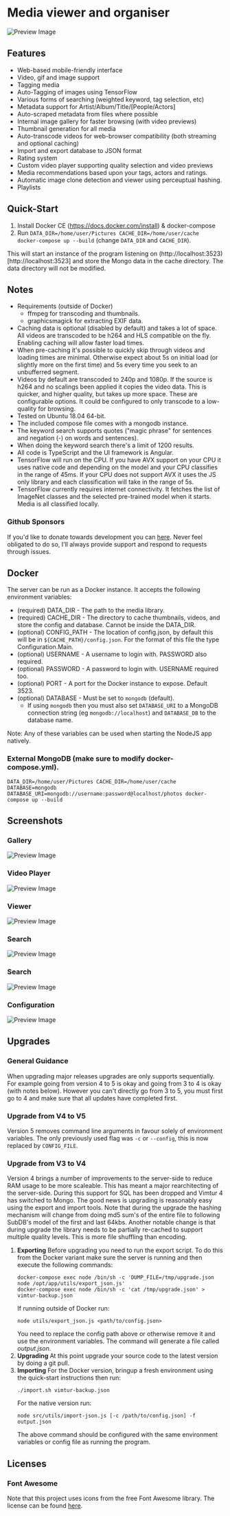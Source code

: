# Media viewer and organiser

![Preview Image](screenshots/gallery.png)

## Features

- Web-based mobile-friendly interface
- Video, gif and image support
- Tagging media
- Auto-Tagging of images using TensorFlow
- Various forms of searching (weighted keyword, tag selection, etc)
- Metadata support for Artist/Album/Title/[People/Actors]
- Auto-scraped metadata from files where possible
- Internal image gallery for faster browsing (with video previews)
- Thumbnail generation for all media
- Auto-transcode videos for web-browser compatibility (both streaming and optional caching)
- Import and export database to JSON format
- Rating system
- Custom video player supporting quality selection and video previews
- Media recommendations based upon your tags, actors and ratings.
- Automatic image clone detection and viewer using perceuptual hashing.
- Playlists

## Quick-Start

1. Install Docker CE (https://docs.docker.com/install) & docker-compose
2. Run `DATA_DIR=/home/user/Pictures CACHE_DIR=/home/user/cache docker-compose up --build` (change `DATA_DIR` and `CACHE_DIR`).

This will start an instance of the program listening on (http://localhost:3523)[http://localhost:3523] and store the Mongo data in the cache directory. The data directory will not be modified.

## Notes

- Requirements (outside of Docker)
  - ffmpeg for transcoding and thumbnails.
  - graphicsmagick for extracting EXIF data.
- Caching data is optional (disabled by default) and takes a lot of space. All videos are transcoded to be h264 and HLS compatible on the fly. Enabling caching will allow faster load times.
- When pre-caching it's possible to quickly skip through videos and loading times are minimal. Otherwise expect about 5s on initial load (or slightly more on the first time) and 5s every time you seek to an unbufferred segment.
- Videos by default are transcoded to 240p and 1080p. If the source is h264 and no scalings been applied it copies the video data. This is quicker, and higher quality, but takes up more space. These are configurable options. It could be configured to only transcode to a low-quality for browsing.
- Tested on Ubuntu 18.04 64-bit.
- The included compose file comes with a mongodb instance.
- The keyword search supports quotes ("magic phrase" for sentences and negation (-) on words and sentences).
- When doing the keyword search there's a limit of 1200 results.
- All code is TypeScript and the UI framework is Angular.
- TensorFlow will run on the CPU. If you have AVX support on your CPU it uses native code and depending on the model and your CPU classifies in the range of 45ms. If your CPU does not support AVX it uses the JS only library and each classification will take in the range of 5s.
- TensorFlow currently requires internet connectivity. It fetches the list of ImageNet classes and the selected pre-trained model when it starts. Media is all classified locally.

### Github Sponsors

If you'd like to donate towards development you can [here](https://github.com/sponsors/simplyboo6). Never feel obligated to do so, I'll always provide support and respond to requests through issues.

## Docker

The server can be run as a Docker instance. It accepts the following environment variables:

- (required) DATA_DIR - The path to the media library.
- (required) CACHE_DIR - The directory to cache thumbnails, videos, and store the config and database. Cannot be inside the DATA_DIR.
- (optional) CONFIG_PATH - The location of config.json, by default this will be in `${CACHE_PATH}/config.json`. For the format of this file the type Configuration.Main.
- (optional) USERNAME - A username to login with. PASSWORD also required.
- (optional) PASSWORD - A password to login with. USERNAME required too.
- (optional) PORT - A port for the Docker instance to expose. Default 3523.
- (optional) DATABASE - Must be set to `mongodb` (default).
  - If using `mongodb` then you must also set `DATABASE_URI` to a MongoDB connection string (eg `mongodb://localhost`) and `DATABASE_DB` to the database name.

Note: Any of these variables can be used when starting the NodeJS app natively.

### External MongoDB (make sure to modify docker-compose.yml).

`DATA_DIR=/home/user/Pictures CACHE_DIR=/home/user/cache DATABASE=mongodb DATABASE_URI=mongodb://username:password@localhost/photos docker-compose up --build`

## Screenshots

### Gallery

![Preview Image](screenshots/gallery.png)

### Video Player

![Preview Image](screenshots/video-player.png)

### Viewer

![Preview Image](screenshots/viewer.png)

### Search

![Preview Image](screenshots/search.png)

### Search

![Preview Image](screenshots/metadata.png)

### Configuration

![Preview Image](screenshots/config.png)

## Upgrades

### General Guidance

When upgrading major releases upgrades are only supports sequentially. For example going from version 4 to 5 is okay and going from 3 to 4 is okay (with notes below). However you can't directly go from 3 to 5, you must first go to 4 and make sure that all updates have completed first.

### Upgrade from V4 to V5

Version 5 removes command line arguments in favour solely of environment variables. The only previously used flag was `-c` or `--config`, this is now replaced by `CONFIG_FILE`.

### Upgrade from V3 to V4

Version 4 brings a number of improvements to the server-side to reduce RAM usage to be more scaleable. This has meant a major rearchitecting of the server-side. During this support for SQL has been dropped and Vimtur 4 has switched to Mongo. The good news is upgrading is reasonably easy using the export and import tools.
Note that during the upgrade the hashing mechanism will change from doing md5 sum's of the entire file to following SubDB's model of the first and last 64kbs. Another notable change is that
during upgrade the library needs to be partially re-cached to support multiple quality levels. This is more file shuffling than encoding.

1. **Exporting**
   Before upgrading you need to run the export script. To do this from the Docker variant make sure the server is running and then execute the following commands:
   ```
   docker-compose exec node /bin/sh -c 'DUMP_FILE=/tmp/upgrade.json node /opt/app/utils/export_json.js'
   docker-compose exec node /bin/sh -c 'cat /tmp/upgrade.json' > vimtur-backup.json
   ```
   If running outside of Docker run:
   ```
   node utils/export_json.js <path/to/config.json>
   ```
   You need to replace the config path above or otherwise remove it and use the environment variables. The command will generate a file called _output.json_.
2. **Upgrading**
   At this point upgrade your source code to the latest version by doing a git pull.
3. **Importing**
   For the Docker version, bringup a fresh environment using the quick-start instructions then run:
   ```
   ./import.sh vimtur-backup.json
   ```
   For the native version run:
   ```
   node src/utils/import-json.js [-c /path/to/config.json] -f output.json
   ```
   The above command should be configured with the same environment variables or config file as running the program.

## Licenses

### Font Awesome

Note that this project uses icons from the free Font Awesome library. The license can be found [here](https://fontawesome.com/license).
